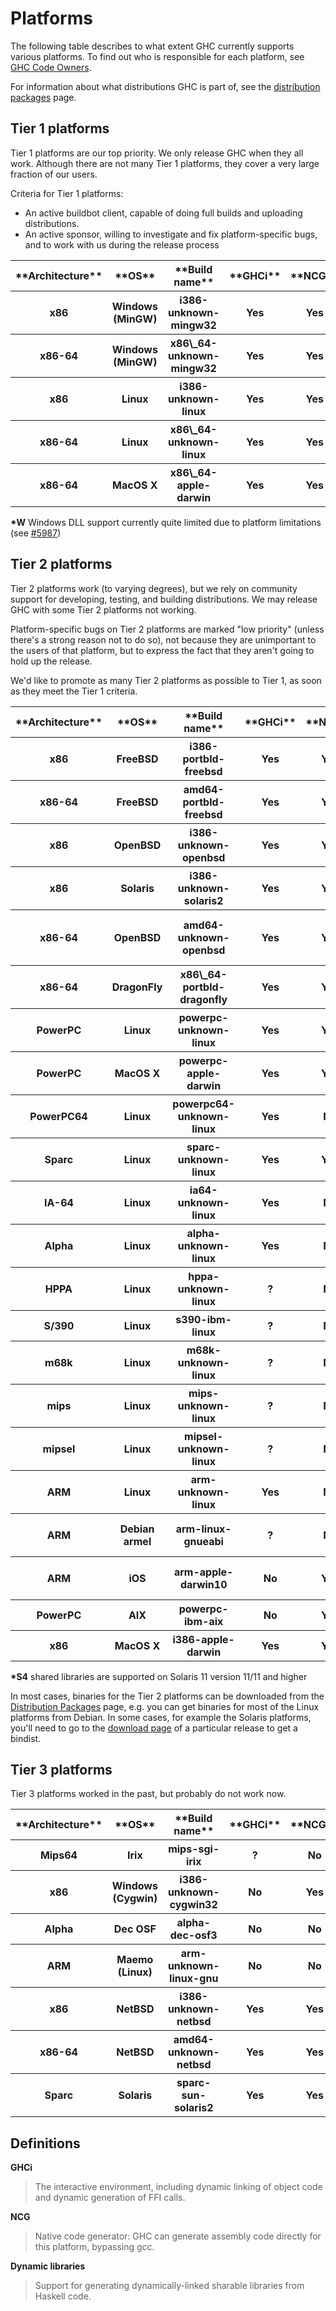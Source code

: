 # Platforms



The following table describes to what extent GHC currently supports
various platforms.  To find out who is responsible for each platform, see [GHC Code Owners](code-owners).



For information about what distributions GHC is part of, see the [
distribution packages](http://haskell.org/ghc/distribution_packages) page.


## Tier 1 platforms



Tier 1 platforms are our top priority.  We only release GHC when they all work.
Although there are not many Tier 1 platforms, they cover a very large fraction of our users.



Criteria for Tier 1 platforms:


- An active buildbot client, capable of doing full builds and uploading distributions.
- An active sponsor, willing to investigate and fix platform-specific bugs, and 
  to work with us during the release process

<table><tr><th> **Architecture** </th>
<th> **OS**        </th>
<th> **Build name**         </th>
<th> **GHCi** </th>
<th> **NCG** </th>
<th> **Dyn libs** </th>
<th> **Sponsor** </th>
<th> **WikiPage** 
</th></tr>
<tr><th> x86                </th>
<th> Windows (MinGW) </th>
<th> i386-unknown-mingw32     </th>
<th> Yes        </th>
<th> Yes       </th>
<th> Yes(\*W)        </th>
<th> GHC HQ        </th>
<th> [Platforms/Windows](platforms/windows) 
</th></tr>
<tr><th> x86-64             </th>
<th> Windows (MinGW) </th>
<th> x86\_64-unknown-mingw32   </th>
<th> Yes        </th>
<th> Yes       </th>
<th> Yes(\*W)        </th>
<th> GHC HQ        </th>
<th> [Platforms/Windows](platforms/windows) 
</th></tr>
<tr><th> x86                </th>
<th> Linux           </th>
<th> i386-unknown-linux       </th>
<th> Yes        </th>
<th> Yes       </th>
<th> Yes            </th>
<th> GHC HQ        </th>
<th> 
</th></tr>
<tr><th> x86-64             </th>
<th> Linux           </th>
<th> x86\_64-unknown-linux     </th>
<th> Yes        </th>
<th> Yes       </th>
<th> Yes            </th>
<th> GHC HQ        </th>
<th> 
</th></tr>
<tr><th> x86-64             </th>
<th> MacOS X         </th>
<th> x86\_64-apple-darwin      </th>
<th> Yes        </th>
<th> Yes       </th>
<th> Yes            </th>
<th> GHC HQ        </th>
<th> [Building/Preparation/MacOSX](building/preparation/mac-osx) 
</th></tr></table>



**\*W** Windows DLL support currently quite limited due to platform limitations (see [\#5987](https://gitlab.staging.haskell.org/ghc/ghc/issues/5987))


## Tier 2 platforms



Tier 2 platforms work (to varying degrees), but we rely on community support for
developing, testing, and building distributions.  We may release GHC
with some Tier 2 platforms not working.



Platform-specific bugs on Tier 2 platforms are marked "low priority" (unless there's
a strong reason not to do so), not because they are unimportant to the users of that
platform, but to express the fact that they aren't going to hold up the release.



We'd like to promote as many
Tier 2 platforms as possible to Tier 1, as soon as they meet the Tier 1 criteria.


<table><tr><th> **Architecture** </th>
<th> **OS**        </th>
<th> **Build name**         </th>
<th> **GHCi** </th>
<th> **NCG** </th>
<th> **Dyn libs** </th>
<th> **WikiPage** 
</th></tr>
<tr><th> x86                </th>
<th> FreeBSD         </th>
<th> i386-portbld-freebsd     </th>
<th> Yes        </th>
<th> Yes       </th>
<th> Yes            </th>
<th> [FreeBSDGhc](free-bsd-ghc) 
</th></tr>
<tr><th> x86-64             </th>
<th> FreeBSD         </th>
<th> amd64-portbld-freebsd    </th>
<th> Yes        </th>
<th> Yes       </th>
<th> Yes            </th>
<th> [FreeBSDGhc](free-bsd-ghc) 
</th></tr>
<tr><th> x86                </th>
<th> OpenBSD         </th>
<th> i386-unknown-openbsd     </th>
<th> Yes        </th>
<th> Yes       </th>
<th> No             </th>
<th> 
</th></tr>
<tr><th> x86                </th>
<th> Solaris         </th>
<th> i386-unknown-solaris2    </th>
<th> Yes        </th>
<th> Yes       </th>
<th> Yes (\*S4)      </th>
<th> 
</th></tr>
<tr><th> x86-64             </th>
<th> OpenBSD         </th>
<th> amd64-unknown-openbsd    </th>
<th> Yes        </th>
<th> Yes       </th>
<th> No             </th>
<th> [Preparing and Building OpenBSD](building/preparation/open-bsd) 
</th></tr>
<tr><th> x86-64             </th>
<th> DragonFly       </th>
<th> x86\_64-portbld-dragonfly </th>
<th> Yes        </th>
<th> Yes       </th>
<th> Yes            </th>
<th> 
</th></tr>
<tr><th> PowerPC            </th>
<th> Linux           </th>
<th> powerpc-unknown-linux    </th>
<th> Yes        </th>
<th> Yes       </th>
<th> No             </th>
<th> 
</th></tr>
<tr><th> PowerPC            </th>
<th> MacOS X         </th>
<th> powerpc-apple-darwin     </th>
<th> Yes        </th>
<th> Yes       </th>
<th> Yes            </th>
<th> 
</th></tr>
<tr><th> PowerPC64          </th>
<th> Linux           </th>
<th> powerpc64-unknown-linux  </th>
<th> Yes        </th>
<th> No        </th>
<th> No             </th>
<th> 
</th></tr>
<tr><th> Sparc              </th>
<th> Linux           </th>
<th> sparc-unknown-linux      </th>
<th> Yes        </th>
<th> Yes       </th>
<th> No             </th>
<th> 
</th></tr>
<tr><th> IA-64              </th>
<th> Linux           </th>
<th> ia64-unknown-linux       </th>
<th> Yes        </th>
<th> No        </th>
<th> No             </th>
<th> [Building/IA64Linux](building/i-a64-linux) 
</th></tr>
<tr><th> Alpha              </th>
<th> Linux           </th>
<th> alpha-unknown-linux      </th>
<th> Yes        </th>
<th> No        </th>
<th> No             </th>
<th> 
</th></tr>
<tr><th> HPPA               </th>
<th> Linux           </th>
<th> hppa-unknown-linux       </th>
<th> ?          </th>
<th> No        </th>
<th> ?              </th>
<th> 
</th></tr>
<tr><th> S/390              </th>
<th> Linux           </th>
<th> s390-ibm-linux           </th>
<th> ?          </th>
<th> No        </th>
<th> ?              </th>
<th> 
</th></tr>
<tr><th> m68k               </th>
<th> Linux           </th>
<th> m68k-unknown-linux       </th>
<th> ?          </th>
<th> No        </th>
<th> ?              </th>
<th> 
</th></tr>
<tr><th> mips               </th>
<th> Linux           </th>
<th> mips-unknown-linux       </th>
<th> ?          </th>
<th> No        </th>
<th> ?              </th>
<th> 
</th></tr>
<tr><th> mipsel             </th>
<th> Linux           </th>
<th> mipsel-unknown-linux     </th>
<th> ?          </th>
<th> No        </th>
<th> ?              </th>
<th> 
</th></tr>
<tr><th> ARM                </th>
<th> Linux           </th>
<th> arm-unknown-linux        </th>
<th> Yes        </th>
<th> No        </th>
<th> Yes            </th>
<th> 
</th></tr>
<tr><th> ARM                </th>
<th> Debian armel    </th>
<th> arm-linux-gnueabi        </th>
<th> ?          </th>
<th> No        </th>
<th> ?              </th>
<th> [Building/ARMLinuxGnuEABI](building/arm-linux-gnu-eabi) 
</th></tr>
<tr><th> ARM                </th>
<th> iOS             </th>
<th> arm-apple-darwin10       </th>
<th> No         </th>
<th> Yes       </th>
<th> No             </th>
<th> [Building/CrossCompiling/iOS](building/cross-compiling/i-os) 
</th></tr>
<tr><th> PowerPC            </th>
<th> AIX             </th>
<th> powerpc-ibm-aix          </th>
<th> No         </th>
<th> Yes       </th>
<th> No             </th>
<th> [Building/AIX](building/aix) 
</th></tr>
<tr><th> x86                </th>
<th> MacOS X         </th>
<th> i386-apple-darwin        </th>
<th> Yes        </th>
<th> Yes       </th>
<th> No             </th>
<th> [Attic/X86OSXGhc](attic/x86-osx-ghc) 
</th></tr></table>



**\*S4** shared libraries are supported on Solaris 11 version 11/11 and higher



In most cases, binaries for the Tier 2 platforms can be downloaded from the [Distribution Packages](http://www.haskell.org/ghc/distribution_packages) page, e.g. you can get binaries for most of the Linux platforms from Debian. In some cases, for example the Solaris platforms, you'll need to go to the [download page](http://www.haskell.org/ghc/download) of a particular release to get a bindist.


## Tier 3 platforms



Tier 3 platforms worked in the past, but probably do not work now.


<table><tr><th> **Architecture** </th>
<th> **OS**         </th>
<th> **Build name**        </th>
<th> **GHCi** </th>
<th> **NCG** </th>
<th> **Dyn libs** </th>
<th> **WikiPage** 
</th></tr>
<tr><th> Mips64             </th>
<th> Irix             </th>
<th> mips-sgi-irix           </th>
<th> ?          </th>
<th> No        </th>
<th> ?              </th>
<th> 
</th></tr>
<tr><th> x86                </th>
<th> Windows (Cygwin) </th>
<th> i386-unknown-cygwin32   </th>
<th> No         </th>
<th> Yes       </th>
<th> No(?)          </th>
<th> 
</th></tr>
<tr><th> Alpha              </th>
<th> Dec OSF          </th>
<th> alpha-dec-osf3          </th>
<th> No         </th>
<th> No        </th>
<th> No             </th>
<th> 
</th></tr>
<tr><th> ARM                </th>
<th> Maemo (Linux)    </th>
<th> arm-unknown-linux-gnu   </th>
<th> No         </th>
<th> No        </th>
<th> No             </th>
<th> [ArmLinuxGhc](arm-linux-ghc)    
</th></tr>
<tr><th> x86                </th>
<th> NetBSD           </th>
<th> i386-unknown-netbsd     </th>
<th> Yes        </th>
<th> Yes       </th>
<th> No             </th>
<th> 
</th></tr>
<tr><th> x86-64             </th>
<th> NetBSD           </th>
<th> amd64-unknown-netbsd    </th>
<th> Yes        </th>
<th> Yes       </th>
<th> No             </th>
<th> 
</th></tr>
<tr><th> Sparc              </th>
<th> Solaris          </th>
<th> sparc-sun-solaris2      </th>
<th> Yes        </th>
<th> Yes       </th>
<th> No             </th>
<th> [Building/Solaris](building/solaris) 
</th></tr></table>


## Definitions



**GHCi**


>
>
> The interactive environment, including dynamic linking of object
> code and dynamic generation of FFI calls.
>
>


**NCG**


>
>
> Native code generator: GHC can generate assembly code directly for this platform, bypassing gcc.
>
>


**Dynamic libraries**


>
>
> Support for generating dynamically-linked sharable libraries from
> Haskell code.
>
>


